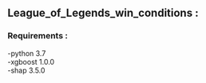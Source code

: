 ## League_of_Legends_win_conditions :

### Requirements :

-python 3.7   
-xgboost 1.0.0   
-shap 3.5.0   
